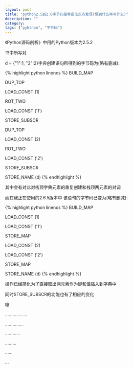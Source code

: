 ```yaml
---
layout: post
title: "python2.5到2.6字节码指令变化点点发现(想到什么再写什么)"
description: ""
category:
tags: ["pyhtnon", "字节码"]
---
```


《Python源码剖析》中用的Python版本为2.5.2

书中所写对

d = {"1":1, "2":2}字典创建语句所得到的字节码为(略有删减):

{% highlight python linenos %}
BUILD_MAP

DUP_TOP

LOAD_CONST (1)

ROT_TWO

LOAD_CONST ('1')

STORE_SUBSCR

DUP_TOP

LOAD_CONST (2)

ROT_TWO

LOAD_CONST ('2')

STORE_SUBSCR

STORE_NAME (d)
{% endhighlight %}

其中会有对此对栈顶字典元素的重复创建和栈顶两元素的对调



而在我正在使用的2.6.5版本中 该语句的字节码已变为(略有删减):

{% highlight python linenos %}
BUILD_MAP

LOAD_CONST (1)

LOAD_CONST ('1')

STORE_MAP           

LOAD_CONST (2)

LOAD_CONST ('2')

STORE_MAP           

STORE_NAME (d)
{% endhighlight %}

操作已经简化为了直接取出两元素作为键和值插入到字典中

同时STORE_SUBSCR的功能也有了相应的变化

嚓

………………

……………

…………

………

……

…
